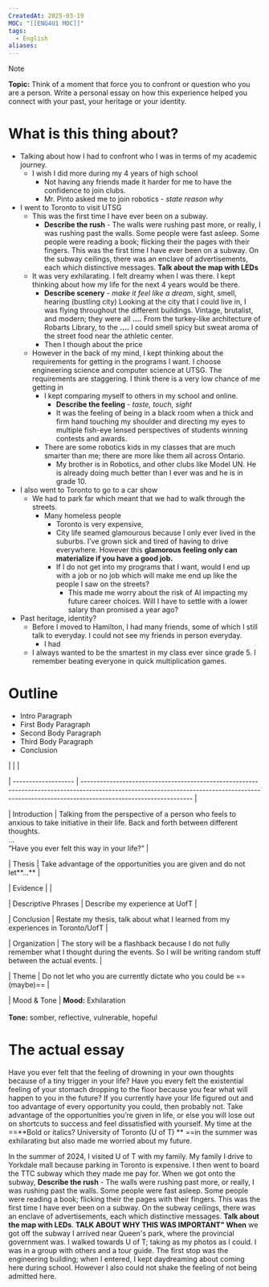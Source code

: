 ```yaml
---
CreatedAt: 2025-03-19
MOC: "[[ENG4U1 MOC]]"
tags:
  - English
aliases:
---
```

> [!NOTE]
> **Topic:** Think of a moment that force you to confront or question who you are a person. Write a personal essay on how this experience helped you connect with your past, your heritage or your identity.

# What is this thing about?
- Talking about how I had to confront who I was in terms of my academic journey.
	- I wish I did more during my 4 years of high school
		- Not having any friends made it harder for me to have the confidence to join clubs. 
		- Mr. Pinto asked me to join robotics - *state reason why*
- I went to Toronto to visit UTSG
	- This was the first time I have ever been on a subway. 
		- **Describe the rush**  - The walls were rushing past more, or really, I was rushing past the walls. Some people were fast asleep. Some people were reading a book; flicking their the pages with their fingers. This was the first time I have ever been on a subway. On the subway ceilings, there was an enclave of advertisements, each which distinctive messages. **Talk about the map with LEDs**
	- It was very exhilarating. I felt dreamy when I was there. I kept thinking about how my life for the next 4 years would be there.
		- **Describe scenery** - *make it feel like a dream*, sight, smell, hearing (bustling city)
		  Looking at the city that I could live in, I was flying throughout the different buildings. Vintage, brutalist, and modern; they were all **….** From the turkey-like architecture of Robarts Library, to the **….** I could smell spicy but sweat aroma of the street food near the athletic center.
		- Then I though about the price
	- However in the back of my mind, I kept thinking about the requirements for getting in the programs I want. I choose engineering science and computer science at UTSG. The requirements are staggering. I think there is a very low chance of me getting in
		- I kept comparing myself to others in my school and online.
			- **Describe the feeling** - *taste, touch, sight*
			- It was the feeling of being in a black room when a thick and firm hand touching my shoulder and directing my eyes to multiple fish-eye lensed perspectives of students winning contests and awards. 
		- There are some robotics kids in my classes that are much smarter than me; there are more like them all across Ontario.
			- My brother is in Robotics, and other clubs like Model UN. He is already doing much better than I ever was and he is in grade 10. 
- I also went to Toronto to go to a car show
	- We had to park far which meant that we had to walk through the streets. 
		- Many homeless people
			- Toronto is very expensive,
			- City life seamed glamourous because I only ever lived in the suburbs. I’ve grown sick and tired of having to drive everywhere. However this **glamorous feeling only can materialize if you have a good job.**
			-  If I do not get into my programs that I want, would I end up with a job or no job which will make me end up like the people I saw on the streets?
				- This made me worry about the risk of AI impacting my future career choices. Will I have to settle with a lower salary than promised a year ago?
- Past heritage, identity?
	- Before I moved to Hamilton, I had many friends, some of which I still talk to everyday. I could not see my friends in person everyday. 
		- I had
	- I always wanted to be the smartest in my class ever since grade 5. I remember beating everyone in quick multiplication games.
# Outline
- Intro Paragraph
- First Body Paragraph
- Second Body Paragraph
- Third Body Paragraph
- Conclusion


|                     |                                                                                                                                                                                                |
 

| ------------------- | ---------------------------------------------------------------------------------------------------------------------------------------------------------------------------------------------- |
 

| Introduction        | Talking from the perspective of a person who feels to anxious to take initiative in their life. Back and forth between different thoughts.<br>…<br>“Have you ever felt this way in your life?” |
 

| Thesis              | Take advantage of the opportunities you are given and do not let**…**                                                                                                                          |
 

| Evidence            |                                                                                                                                                                                                |
 

| Descriptive Phrases | Describe my experience at UofT                                                                                                                                                                 |
 

| Conclusion          | Restate my thesis, talk about what I learned from my experiences in Toronto/UofT                                                                                                               |
 

| Organization        | The story will be a flashback because I do not fully remember what I thought during the events. So I will be writing random stuff between the actual events.                                   |
 

| Theme               | Do not let who you are currently dictate who you could be ==(maybe)==                                                                                                                          |
 

| Mood & Tone         | **Mood:** Exhilaration <br><br>**Tone:** somber, reflective, vulnerable, hopeful 
# The actual essay

Have you ever felt that the feeling of drowning in your own thoughts because of a tiny trigger in your life? Have you every felt the existential feeling of your stomach dropping to the floor because you fear  what will happen to you in the future? If you currently have your life figured out and too advantage of every opportunity you could, then probably not. Take advantage of the opportunities you’re given in life, or else you will lose out on shortcuts to success and feel dissatisfied with yourself. My time at the ==**Bold or italics? University of Toronto (U of T) ** ==in the summer was exhilarating but also made me worried about my future. 

In the summer of 2024, I visited U of T with my family. My family I drive to Yorkdale mall because parking in Toronto is expensive. I then went to board the TTC subway which they made me pay for. When we got onto the subway, **Describe the rush**  - The walls were rushing past more, or really, I was rushing past the walls. Some people were fast asleep. Some people were reading a book; flicking their the pages with their fingers. This was the first time I have ever been on a subway. On the subway ceilings, there was an enclave of advertisements, each which distinctive messages. **Talk about the map with LEDs**. **TALK ABOUT WHY THIS WAS IMPORTANT" When** we got off the subway I arrived near Queen's park, where the provincial government was.  I walked towards U of T; taking as my photos as I could. I was in a group with others and a tour guide. The first stop was the engineering building; when I entered, I kept daydreaming about coming here during school. However I also could not shake the feeling of not being admitted here. 


